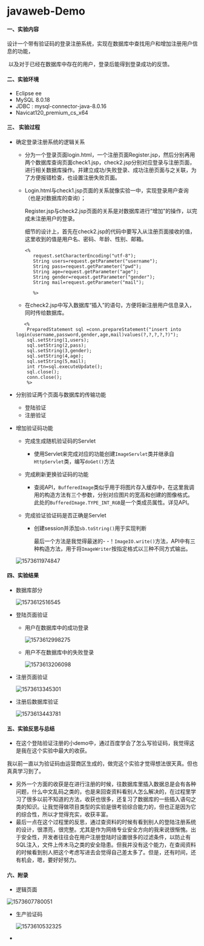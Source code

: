 # javaweb-Demo

#### 一、实验内容

​         设计一个带有验证码的登录注册系统，实现在数据库中查找用户和增加注册用户信息的功能，

​         以及对于已经在数据库中存在的用户，登录后能得到登录成功的反馈。

#### 二、实验环境

- Eclipse ee
- MySQL 8.0.18
- JDBC : mysql-connector-java-8.0.16
- Navicat120_premium_cs_x64

#### 三、 实验过程

- 确定登录注册系统的逻辑关系

  - 分为一个登录页面login.html，一个注册页面Register.jsp，然后分别再用两个数据库查询页面check1.jsp，check2.jsp分别对应登录与注册页面，进行相关数据库操作。并建立成功/失败登录、成功注册页面与之关联，为了方便报错检查，也设置注册失败页面。

  - Login.html与check1.jsp页面的关系就像实验一中，实现登录用户查询（也是对数据库的查询）；

    Register.jsp与check2.jsp页面的关系是对数据库进行“增加”的操作，以完成未注册用户的登录。

    细节的设计上，首先在check2.jsp的代码中要写入从注册页面接收的值，这里收到的值是用户名、密码、年龄、性别、邮箱。

    ```mysql
    <%
       request.setCharacterEncoding("utf-8");
       String users=request.getParameter("username");
       String pass=request.getParameter("pwd");
       String age=request.getParameter("age");
       String gender=request.getParameter("gender");
       String mail=request.getParameter("mail");
       
       %>
    ```

  - 在check2.jsp中写入数据库“插入”的语句，方便将新注册用户信息录入，同时传给数据库。

  ```mysql
     <% 
      PreparedStatement sql =conn.prepareStatement("insert into     login(username,password,gender,age,mail)values(?,?,?,?,?)");
      sql.setString(1,users);
      sql.setString(2,pass); 
      sql.setString(3,gender); 
      sql.setString(4,age); 
      sql.setString(5,mail); 
      int rtn=sql.executeUpdate();
      sql.close();
      conn.close();
      %>
  ```

- 分别验证两个页面与数据库的传输功能

  - 登陆验证
  - 注册验证

- 增加验证码功能

  - 完成生成随机验证码的Servlet

    - 使用Servlet来完成对应的功能创建`ImageServlet`类并继承自`HttpServlet`类，编写`doGet()`方法

  - 完成刷新更换验证码的功能

    - 查阅API，`BufferedImage`类似乎用于将图片存入缓存中，在这里我调用的构造方法有三个参数，分别对应图片的宽高和创建的图像格式。此处的`BufferedImage.TYPE_INT_RGB`是一个类成员属性。详见API。

  - 完成验证验证码是否正确是Servlet

    - 创建session并添加`sb.toString()`用于实现判断

      最后一个方法是我觉得最迷的- -！`ImageIO.write()`方法，API中有三种构造方法，用于将`ImageWriter`按指定格式以三种不同方式输出。

      

  ![1573611974847](C:\Users\lenovo\AppData\Roaming\Typora\typora-user-images\1573611974847.png)



#### 四、实验结果

- 数据库部分

  ![1573612516545](C:\Users\lenovo\AppData\Roaming\Typora\typora-user-images\1573612516545.png)

- 登陆页面验证

  - 用户在数据库中的成功登录

    ![1573612998275](C:\Users\lenovo\AppData\Roaming\Typora\typora-user-images\1573612998275.png)

  - 用户不在数据库中的失败登录

    ![1573613206098](C:\Users\lenovo\AppData\Roaming\Typora\typora-user-images\1573613206098.png)

- 注册页面验证

  ![1573613345301](C:\Users\lenovo\AppData\Roaming\Typora\typora-user-images\1573613345301.png)

- 注册后数据库验证

  ![1573613443781](C:\Users\lenovo\AppData\Roaming\Typora\typora-user-images\1573613443781.png)

#### 五、实验反思与总结

- 在这个登陆验证注册的小demo中，通过百度学会了怎么写验证码，我觉得这是我在这个实验中最大的收获。

​       我以前一直以为验证码由运营商区生成的，做完这个实验才觉得想法很天真。但也真真学习到了。

- 另外一个方面的收获是在进行注册的时候，往数据库里插入数据总是会有各种问题，什么中文乱码之类的，也是来回查资料看别人怎么解决的，在过程里学习了很多以前不知道的方法，收获也很多，还复习了数据库的一些插入语句之类的知识。让我觉得做项目类型的实验是很考验综合能力的，但也正是因为它的综合性，所以才觉得充实，收获丰富。
- 最后一点在这个过程里的反思，通过查资料的时候有看到别人的登陆注册系统的设计，很漂亮，很完整。尤其是作为网络专业安全方向的我来说很惭愧。出于安全性，开发者往往会在用户注册登陆时设置很多的过滤条件，以防止有SQL注入，文件上传木马之类的安全隐患。但我并没有这个能力，在查阅资料的时候看到别人把这个考虑写进去会觉得自己差太多了。但是，还有时间，还有机会，嗯，要好好努力。



#### 六、附录

- 逻辑页面

![1573607780051](C:\Users\lenovo\AppData\Roaming\Typora\typora-user-images\1573607780051.png)

- 生产验证码

  

  ![1573610532325](C:\Users\lenovo\AppData\Roaming\Typora\typora-user-images\1573610532325.png)



- 
